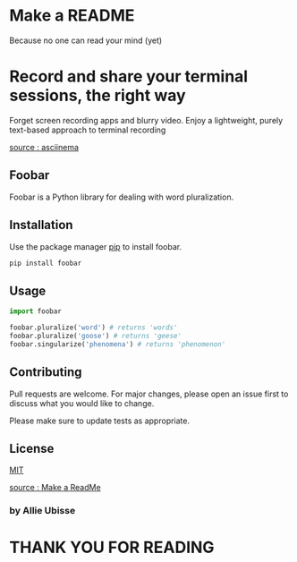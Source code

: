 
# Make a README

Because no one can read your mind (yet)

# Record and share your terminal sessions, the right way

Forget screen recording apps and blurry video. Enjoy a lightweight, purely text-based approach to terminal recording

[source : asciinema](https://asciinema.org/)

## Foobar

Foobar is a Python library for dealing with word pluralization.

## Installation

Use the package manager [pip](https://pip.pypa.io/en/stable/) to install foobar.

```bash
pip install foobar
```

## Usage

```python
import foobar

foobar.pluralize('word') # returns 'words'
foobar.pluralize('goose') # returns 'geese'
foobar.singularize('phenomena') # returns 'phenomenon'
```

## Contributing

Pull requests are welcome. For major changes, please open an issue first to discuss what you would like to change.

Please make sure to update tests as appropriate.

## License

[MIT](https://choosealicense.com/licenses/mit/)

[source : Make a ReadMe](https://www.makeareadme.com/#who-should-make-it)

### by Allie Ubisse

# THANK YOU FOR READING
